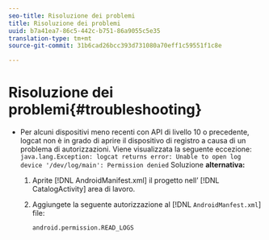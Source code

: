 ```yaml
---
seo-title: Risoluzione dei problemi
title: Risoluzione dei problemi
uuid: b7a41ea7-86c5-442c-b751-86a9055c5e35
translation-type: tm+mt
source-git-commit: 31b6cad26bcc393d731080a70eff1c59551f1c8e

---
```



# Risoluzione dei problemi{#troubleshooting}

* Per alcuni dispositivi meno recenti con API di livello 10 o precedente, logcat non è in grado di aprire il dispositivo di registro a causa di un problema di autorizzazioni. Viene visualizzata la seguente eccezione: `java.lang.Exception: logcat returns error: Unable to open log device '/dev/log/main': Permission denied` Soluzione **alternativa:**

   1. Aprite [!DNL AndroidManifest.xml] il progetto nell’ [!DNL CatalogActivity] area di lavoro.

   1. Aggiungete la seguente autorizzazione al [!DNL `AndroidManfest.xml`] file:

      ```
      android.permission.READ_LOGS
      ```
